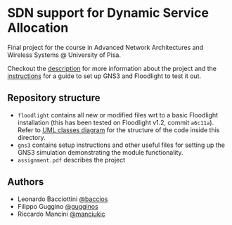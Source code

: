 # SDN support for Dynamic Service Allocation

Final project for the course in Advanced Network Architectures and Wireless 
Systems @ University of Pisa.

Checkout the [description](assignment.pdf) for more information about the 
project and the [instructions](gns3/GNS3_setup_instructions.md) for a guide to 
set up GNS3 and Floodlight to test it out.

## Repository structure
 - `floodlight` contains all new or modified files wrt to a basic Floodlight 
        installation (this has been tested on Floodlight v1.2, commit `a6c11a`).
        Refer to [UML classes diagram](UML_DSA.pdf) for the structure of the code
        inside this directory.
 - `gns3` contains setup instructions and other useful files for setting up 
        the GNS3 simulation demonstrating the module functionality. 
 - `assignment.pdf` describes the project
 
 ## Authors
 - Leonardo Bacciottini [@baccios](https://github.com/baccios)
 - Filippo Guggino [@gugginos](https://github.com/gugginos)
 - Riccardo Mancini [@manciukic](https://github.com/manciukic)
